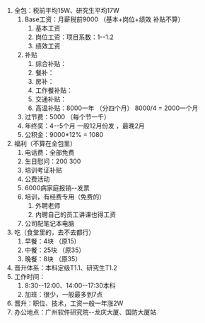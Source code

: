 1. 全包：税前平均15W、研究生平均17W
   1. Base工资：月薪税前9000 （基本+岗位+绩效  补贴不算）  
      1. 基本工资
      2. 岗位工资：项目系数：1--1.2
      3. 绩效工资
   2. 补贴
      1. 综合补贴：
      2. 餐补：
      3. 房补：
      4. 工作餐补贴：
      5. 交通补贴：
      6. 高温补贴：8000一年 （分四个月）  8000/4 = 2000一个月 
   3. 过节费：5000 （每个节一千）
   4. 年终奖：4--5个月    一般12月份发 ，最晚2月
   5. 公积金：9000*12% = 1080
2. 福利（不算在全包里）
   1. 电话费：全部免费 
   2. 生日慰问：200 300
   3. 培训考证补贴
   4. 公费活动
   5. 6000病家庭报销--发票
   6. 培训，有经费专用（免费的）
      1. 外聘老师
      2. 内聘自己的员工讲课也得工资
   7. 公司配笔记本电脑
3. 吃（食堂里的，去不去都行）
   1. 早餐：4块 （原15）
   2. 中餐：25块 （原35）
   3. 晚餐：8块 （原35）
4. 晋升体系：本科定级T1.1、研究生T1.2
5. 工作时间：
   1. 8:30--12:00、14:00--17:30本科
   2. 加班：很少，一般最多到7点
6. 晋升：职位、技术，工资一般一年涨2W
7. 办公地点：广州软件研究院--龙庆大厦、国防大厦站